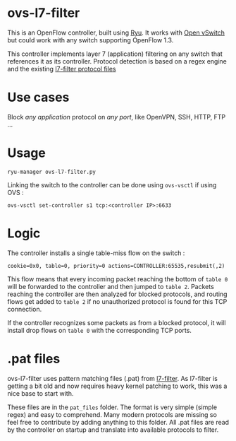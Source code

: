# ovs-l7-filter

This is an OpenFlow controller, built using [Ryu](https://osrg.github.io/ryu/). It works with [Open vSwitch](https://www.openvswitch.org/) but could work with any switch supporting OpenFlow 1.3.

This controller implements layer 7 (application) filtering on any switch that references it as its controller. Protocol detection is based on a regex engine and the existing [l7-filter protocol files](http://l7-filter.sourceforge.net/protocols/)

# Use cases

Block *any application* protocol on *any port*, like OpenVPN, SSH, HTTP, FTP ... 

# Usage

```
ryu-manager ovs-l7-filter.py
```

Linking the switch to the controller can be done using `ovs-vsctl` if using OVS :

```
ovs-vsctl set-controller s1 tcp:<controller IP>:6633
```

# Logic

The controller installs a single table-miss flow on the switch : 

```
cookie=0x0, table=0, priority=0 actions=CONTROLLER:65535,resubmit(,2)
```

This flow means that every incoming packet reaching the bottom of `table 0` will be forwarded to the controller and then jumped to `table 2`. Packets reaching the controller are then analyzed for blocked protocols, and routing flows get added to `table 2` if no unauthorized protocol is found for this TCP connection.

If the controller recognizes some packets as from a blocked protocol, it will install drop flows on `table 0` with the corresponding TCP ports.

# .pat files

ovs-l7-filter uses pattern matching files (.pat) from [l7-filter](http://l7-filter.sourceforge.net/protocols). As l7-filter is getting a bit old and now requires heavy kernel patching to work, this was a nice base to start with.

These files are in the `pat_files` folder. The format is very simple (simple regex) and easy to comprehend. Many modern protocols are missing so feel free to contribute by adding anything to this folder. All .pat files are read by the controller on startup and translate into available protocols to filter.


